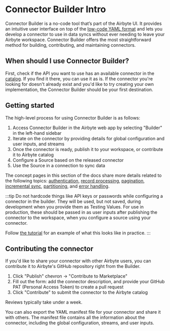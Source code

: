 # Connector Builder Intro

Connector Builder is a no-code tool that’s part of the Airbyte UI.
It provides an intuitive user interface on top of the [low-code YAML format](https://docs.airbyte.com/connector-development/config-based/understanding-the-yaml-file/yaml-overview) and lets you develop a connector to use in data syncs without ever needing to leave your Airbyte workspace.
Connector Builder offers the most straightforward method for building, contributing, and maintaining connectors.

## When should I use Connector Builder?

First, check if the API you want to use has an available connector in the [catalog](../../integrations). If you find it there, you can use it as is.
If the connector you're looking for doesn't already exist and you'd like to try creating your own implementation, the Connector Builder should be your first destination.

## Getting started

The high-level process for using Connector Builder is as follows:

1. Access Connector Builder in the Airbyte web app by selecting "Builder" in the left-hand sidebar
2. Iterate on the connector by providing details for global configuration and user inputs, and streams
3. Once the connector is ready, publish it to your workspace, or contribute it to Airbyte catalog
4. Configure a Source based on the released connector
5. Use the Source in a connection to sync data

The concept pages in this section of the docs share more details related to the following topics: [authentication](./authentication.md), [record processing](./record-processing.mdx), [pagination](./pagination.md), [incremental sync](./incremental-sync.md), [partitioning](./partitioning.md), and [error handling](./error-handling.md).

:::tip
Do not hardcode things like API keys or passwords while configuring a connector in the builder. They will be used, but not saved, during development when you provide them as Testing Values. For use in production, these should be passed in as user inputs after publishing the connector to the workspace, when you configure a source using your connector.

Follow [the tutorial](./tutorial.mdx) for an example of what this looks like in practice.
:::

## Contributing the connector

If you'd like to share your connector with other Airbyte users, you can contribute it to Airbyte's GitHub repository right from the Builder.

1. Click "Publish" chevron -> "Contribute to Marketplace"
2. Fill out the form: add the connector description, and provide your GitHub PAT (Personal Access Token) to create a pull request
3. Click "Contribute" to submit the connector to the Airbyte catalog

Reviews typically take under a week.

You can also export the YAML manifest file for your connector and share it with others. The manifest file contains all the information about the connector, including the global configuration, streams, and user inputs.
